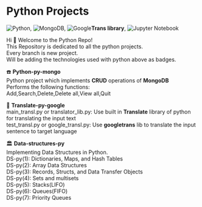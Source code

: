 # Python Projects

![Python](https://img.shields.io/badge/python-3670A0?style=for-the-badge&logo=python&logoColor=ffdd54), ![MongoDB](https://img.shields.io/badge/MongoDB-%234ea94b.svg?style=for-the-badge&logo=mongodb&logoColor=white), ![Google](https://img.shields.io/badge/google-4285F4?style=for-the-badge&logo=google&logoColor=white)<b>Trans library</b>, ![Jupyter Notebook](https://img.shields.io/badge/jupyter-%23FA0F00.svg?style=for-the-badge&logo=jupyter&logoColor=white)

Hi :wave: Welcome to the Python Repo! <br>
This Repository is dedicated to all the python projects. <br>
Every branch is new project. <br>
Will be adding the technologies used with python above as badges. <br>

:phone: <b> Python-py-mongo </b> <br>
 Python project which implements <b>CRUD</b> operations of <b>MongoDB</b> <br>
 Performs the following functions: <br>
 Add,Search,Delete,Delete all,View all,Quit

 :scroll: <b> Translate-py-google </b> <br>
 main_transl.py or translator_lib.py: Use built in <b>Translate</b> library of python for translating the input text <br>
 test_transl.py or google_transl.py: Use <b>googletrans</b> lib to translate the input sentence to target language <br>

🏛️ <b> Data-structures-py </b> <br>
Implementing Data Structures in Python.<br>
DS-py(1): Dictionaries, Maps, and Hash Tables<br>
DS-py(2): Array Data Structures<br>
DS-py(3): Records, Structs, and Data Transfer Objects<br>
DS-py(4): Sets and multisets<br>
DS-py(5): Stacks(LIFO)<br>
DS-py(6): Queues(FIFO)<br>
DS-py(7): Priority Queues<br>
